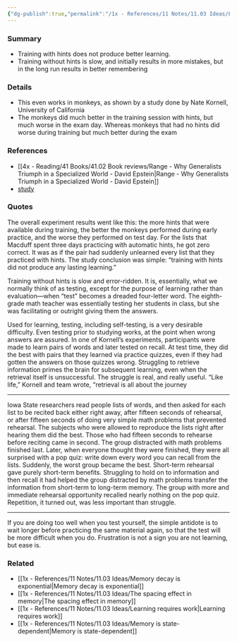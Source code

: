 ```yaml
---
{"dg-publish":true,"permalink":"/1x - References/11 Notes/11.03 Ideas/Learning with hints is bad for your long term remembering, even in monkeys/","title":"Learning with hints is bad for your long term remembering","noteIcon":""}
---
```



### Summary
- Training with hints does not produce better learning.
- Training without hints is slow, and initially results in more mistakes, but in the long run results in better remembering

### Details
- This even works in monkeys, as shown by a study done by Nate Kornell, University of California
- The monkeys did much better in the training session with hints, but much worse in the exam day. Whereas monkeys that had no hints did worse during training but much better during the exam

### References
- [[4x - Reading/41 Books/41.02 Book reviews/Range - Why Generalists Triumph in a Specialized World - David Epstein\|Range - Why Generalists Triumph in a Specialized World - David Epstein]]
- [study](https://www.sciencedaily.com/releases/2007/08/070801161511.htm#:~:text=%22Both%20monkeys%20did%20much%20better,test%20day%2C%20it%20completely%20reversed.)

### Quotes
The overall experiment results went like this: the more hints that were available during training, the better the monkeys performed during early practice, and the worse they performed on test day. For the lists that Macduff spent three days practicing with automatic hints, he got zero correct. It was as if the pair had suddenly unlearned every list that they practiced with hints. The study conclusion was simple: “training with hints did not produce any lasting learning.”

Training without hints is slow and error-ridden. It is, essentially, what we normally think of as testing, except for the purpose of learning rather than evaluation—when “test” becomes a dreaded four-letter word. The eighth-grade math teacher was essentially testing her students in class, but she was facilitating or outright giving them the answers.

Used for learning, testing, including self-testing, is a very desirable difficulty. Even testing prior to studying works, at the point when wrong answers are assured. In one of Kornell’s experiments, participants were made to learn pairs of words and later tested on recall. At test time, they did the best with pairs that they learned via practice quizzes, even if they had gotten the answers on those quizzes wrong. Struggling to retrieve information primes the brain for subsequent learning, even when the retrieval itself is unsuccessful. The struggle is real, and really useful. “Like life,” Kornell and team wrote, “retrieval is all about the journey
___
Iowa State researchers read people lists of words, and then asked for each list to be recited back either right away, after fifteen seconds of rehearsal, or after fifteen seconds of doing very simple math problems that prevented rehearsal. The subjects who were allowed to reproduce the lists right after hearing them did the best. Those who had fifteen seconds to rehearse before reciting came in second. The group distracted with math problems finished last. Later, when everyone thought they were finished, they were all surprised with a pop quiz: write down every word you can recall from the lists. Suddenly, the worst group became the best. Short-term rehearsal gave purely short-term benefits. Struggling to hold on to information and then recall it had helped the group distracted by math problems transfer the information from short-term to long-term memory. The group with more and immediate rehearsal opportunity recalled nearly nothing on the pop quiz. Repetition, it turned out, was less important than struggle.
___
If you are doing too well when you test yourself, the simple antidote is to wait longer before practicing the same material again, so that the test will be more difficult when you do. Frustration is not a sign you are not learning, but ease is.

### Related
- [[1x - References/11 Notes/11.03 Ideas/Memory decay is exponential\|Memory decay is exponential]]
- [[1x - References/11 Notes/11.03 Ideas/The spacing effect in memory\|The spacing effect in memory]]
- [[1x - References/11 Notes/11.03 Ideas/Learning requires work\|Learning requires work]]
- [[1x - References/11 Notes/11.03 Ideas/Memory is state-dependent\|Memory is state-dependent]]